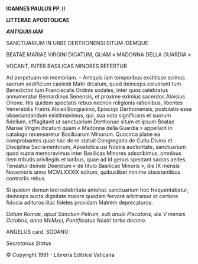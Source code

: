 **IOANNES PAULUS PP. II**

**LITTERAE** **APOSTOLICAE**

***ANTIQUIS IAM***

SANCTUARIUM IN URBE DERTHONENSI SITUM IDEMQUE

BEATAE MARIAE VIRGINI DICATUM, QUAM « MADONNA DELLA GUARDIA »

VOCANT, INTER BASILICAS MINORES REFERTUR

Ad perpetuam rei memoriam. – Antiquis iam temporibus exstitisse scimus sacrum aedificium caelesti Matri dicatum, quod deinceps coluerunt tum Benedictini tum Franciscalis Ordinis sodales, inter quos celebratus annumeratur Bernardinus Senensis, et proxime eximius sacerdos Aloisius Orione. His quidem spectatis rebus necnon religionis rationibus, libentes Venerabilis Fratris Aloisii Bongianino, Episcopi Derthonensis, postulatis esse obsecundandum existimavimus, qui, sua vota significans et suorum fidelium, efflagitavit ut sanctuarium Derthonae situm et ipsum Beatae Mariae Virgini dicatum quam « Madonna della Guardia » appellant in catalogo recenseretur Basilicarum Minorum. Quocirca plane ea comprobantes quae hac de re statuit Congregatio de Cultu Divino et Disciplina Sacramentorum, Apostolica usi Nostra auctoritate, sanctuarium quod supra memoravimus inter Basilicas Minores adscribimus, omnibus item tributis privilegiis et iuribus, quae ad id genus spectant sacras aedes. Teneatur deinde Deeretum « de titulo Basilicae Minoris », die IX mensis Novembris anno MCMLXXXIX editum, quibuslibet minime obsistentibus contrariis rebus.

Si quidem demun loci celebritate antehac sanctuarium hoc frequentabatur, deinceps aucta dignitate maiore quodam fervore arbitramur et certiore fiducia adituros illuc fideles providam Matrem deprecaturos.

*Datum Romae, apud Sanctum Petrum, sub anulo Piscatoris, die V mensis Octobris, anno McMxci, Pontificatus Nostri tertio decimo.*

ANGELUS card. SODANO

*Secretarius Status*

© Copyright 1991 - Libreria Editrice Vaticana